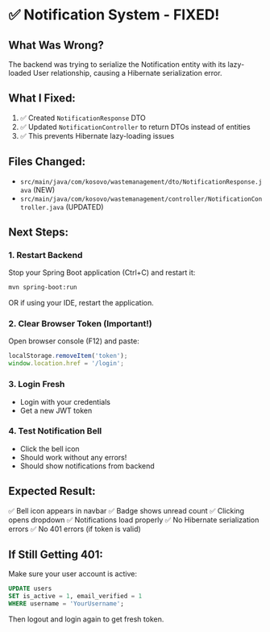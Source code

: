 # ✅ Notification System - FIXED!

## What Was Wrong?
The backend was trying to serialize the Notification entity with its lazy-loaded User relationship, causing a Hibernate serialization error.

## What I Fixed:
1. ✅ Created `NotificationResponse` DTO
2. ✅ Updated `NotificationController` to return DTOs instead of entities
3. ✅ This prevents Hibernate lazy-loading issues

## Files Changed:
- `src/main/java/com/kosovo/wastemanagement/dto/NotificationResponse.java` (NEW)
- `src/main/java/com/kosovo/wastemanagement/controller/NotificationController.java` (UPDATED)

## Next Steps:

### 1. Restart Backend
Stop your Spring Boot application (Ctrl+C) and restart it:
```bash
mvn spring-boot:run
```

OR if using your IDE, restart the application.

### 2. Clear Browser Token (Important!)
Open browser console (F12) and paste:
```javascript
localStorage.removeItem('token');
window.location.href = '/login';
```

### 3. Login Fresh
- Login with your credentials
- Get a new JWT token

### 4. Test Notification Bell
- Click the bell icon
- Should work without any errors!
- Should show notifications from backend

## Expected Result:
✅ Bell icon appears in navbar
✅ Badge shows unread count
✅ Clicking opens dropdown
✅ Notifications load properly
✅ No Hibernate serialization errors
✅ No 401 errors (if token is valid)

## If Still Getting 401:
Make sure your user account is active:
```sql
UPDATE users 
SET is_active = 1, email_verified = 1 
WHERE username = 'YourUsername';
```

Then logout and login again to get fresh token.

